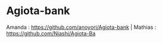 # Agiota-bank

Amanda  : https://github.com/anoyori/Agiota-bank |
Mathias : https://github.com/Niashi/Agiota-Ba
